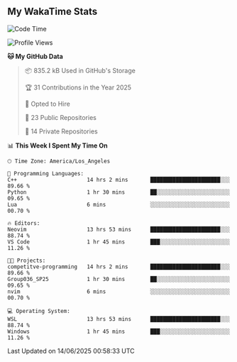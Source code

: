 ## My WakaTime Stats
<!--START_SECTION:waka-->
![Code Time](http://img.shields.io/badge/Code%20Time-338%20hrs%2037%20mins-blue)

![Profile Views](http://img.shields.io/badge/Profile%20Views-0-blue)

**🐱 My GitHub Data** 

> 📦 835.2 kB Used in GitHub's Storage 
 > 
> 🏆 31 Contributions in the Year 2025
 > 
> 💼 Opted to Hire
 > 
> 📜 23 Public Repositories 
 > 
> 🔑 14 Private Repositories 
 > 
📊 **This Week I Spent My Time On** 

```text
🕑︎ Time Zone: America/Los_Angeles

💬 Programming Languages: 
C++                      14 hrs 2 mins       ██████████████████████░░░   89.66 % 
Python                   1 hr 30 mins        ██░░░░░░░░░░░░░░░░░░░░░░░   09.65 % 
Lua                      6 mins              ░░░░░░░░░░░░░░░░░░░░░░░░░   00.70 % 

🔥 Editors: 
Neovim                   13 hrs 53 mins      ██████████████████████░░░   88.74 % 
VS Code                  1 hr 45 mins        ███░░░░░░░░░░░░░░░░░░░░░░   11.26 % 

🐱‍💻 Projects: 
competitve-programming   14 hrs 2 mins       ██████████████████████░░░   89.66 % 
Group036_SP25            1 hr 30 mins        ██░░░░░░░░░░░░░░░░░░░░░░░   09.65 % 
nvim                     6 mins              ░░░░░░░░░░░░░░░░░░░░░░░░░   00.70 % 

💻 Operating System: 
WSL                      13 hrs 53 mins      ██████████████████████░░░   88.74 % 
Windows                  1 hr 45 mins        ███░░░░░░░░░░░░░░░░░░░░░░   11.26 % 
```


 Last Updated on 14/06/2025 00:58:33 UTC
<!--END_SECTION:waka-->
